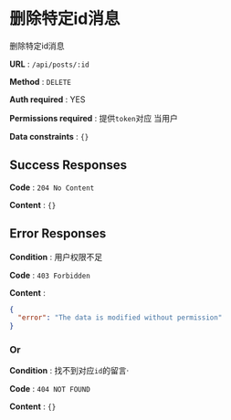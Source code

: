 # 删除特定id消息

删除特定id消息

**URL** : `/api/posts/:id`

**Method** : `DELETE`

**Auth required** : YES

**Permissions required** : 提供`token`对应 当用户

**Data constraints** : `{}`

## Success Responses

**Code** : `204 No Content`

**Content** : `{}`


## Error Responses

**Condition** : 用户权限不足

**Code** : `403 Forbidden`

**Content** : 
```json
{
  "error": "The data is modified without permission"
}
```
### Or

**Condition** :  找不到对应`id`的留言·

**Code** : `404 NOT FOUND`

**Content** : `{}`
